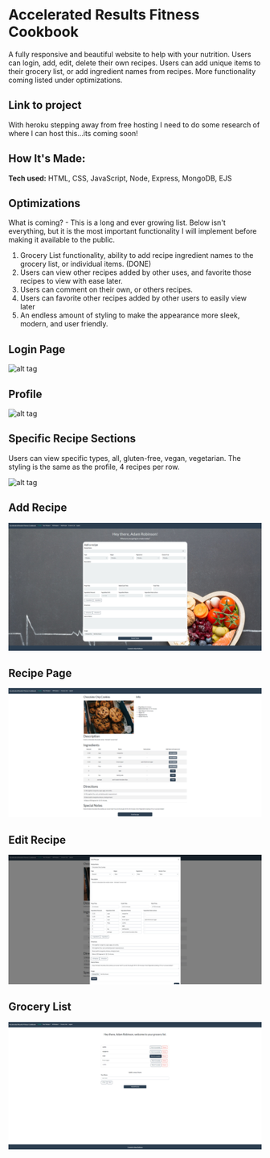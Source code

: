 # Accelerated Results Fitness Cookbook # 
A fully responsive and beautiful website to help with your nutrition. Users can login, add, edit, delete their own recipes. Users can add unique items to their grocery list, or add ingredient names from recipes. More functionality coming listed under optimizations.

## Link to project 

With heroku stepping away from free hosting I need to do some research of where I can host this...its coming soon!

## How It's Made:

**Tech used:** HTML, CSS, JavaScript, Node, Express, MongoDB, EJS

## Optimizations

What is coming? - This is a long and ever growing list. Below isn't everything, but it is the most important functionality I will implement before making it available to the public.

1. Grocery List functionality, ability to add recipe ingredient names to the grocery list, or individual items. (DONE)
2. Users can view other recipes added by other uses, and favorite those recipes to view with ease later.
3. Users can comment on their own, or others recipes. 
4. Users can favorite other recipes added by other users to easily view later
5. An endless amount of styling to make the appearance more sleek, modern, and user friendly.

## Login Page
![alt tag](https://github.com/AdamRobinsonSE/accelerated-results-cookbook/blob/main/public/images/readme/index-readme.PNG)

## Profile
![alt tag](https://github.com/AdamRobinsonSE/accelerated-results-cookbook/blob/main/public/images/readme/profile-readme.PNG)

## Specific Recipe Sections

Users can view specific types, all, gluten-free, vegan, vegetarian. The styling is the same as the profile, 4 recipes per row.

![alt tag](https://github.com/AdamRobinsonSE/accelerated-results-cookbook/blob/main/public/images/readme/profile-readme.PNG)

## Add Recipe
![alt tag](https://github.com/AdamRobinsonSE/accelerated-results-cookbook/blob/main/public/images/readme/addRecipe-readme.PNG)

## Recipe Page
![alt tag](https://github.com/AdamRobinsonSE/accelerated-results-cookbook/blob/main/public/images/recipe-readme-screenshot.PNG)

## Edit Recipe
![alt tag](https://github.com/AdamRobinsonSE/accelerated-results-cookbook/blob/main/public/images/edit-recipe-readme-screenshot.PNG)

## Grocery List
![alt tag](https://github.com/AdamRobinsonSE/accelerated-results-cookbook/blob/main/public/images/grocery-list-readme-screenshot.PNG)
